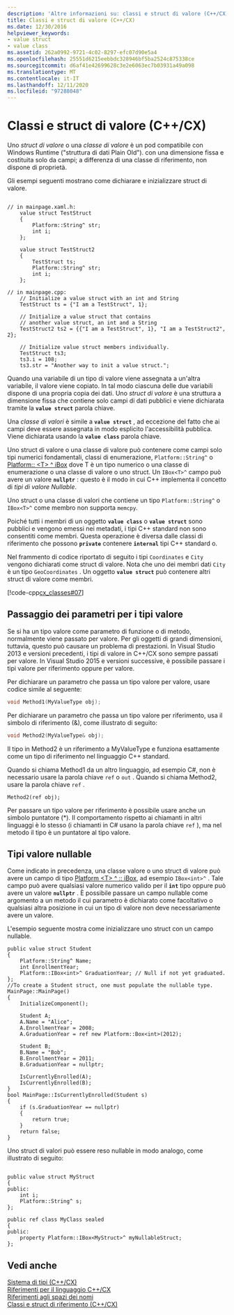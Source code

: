 ```yaml
---
description: 'Altre informazioni su: classi e struct di valore (C++/CX)'
title: Classi e struct di valore (C++/CX)
ms.date: 12/30/2016
helpviewer_keywords:
- value struct
- value class
ms.assetid: 262a0992-9721-4c02-8297-efc07d90e5a4
ms.openlocfilehash: 25551d6215eebbdc328946bf5ba2524c875338ce
ms.sourcegitcommit: d6af41e42699628c3e2e6063ec7b03931a49a098
ms.translationtype: MT
ms.contentlocale: it-IT
ms.lasthandoff: 12/11/2020
ms.locfileid: "97288048"
---
```

# <a name="value-classes-and-structs-ccx"></a>Classi e struct di valore (C++/CX)

Uno *struct di valore* o una *classe di valore* è un pod compatibile con Windows Runtime ("struttura di dati Plain Old"). con una dimensione fissa e costituita solo da campi; a differenza di una classe di riferimento, non dispone di proprietà.

Gli esempi seguenti mostrano come dichiarare e inizializzare struct di valore.

```

// in mainpage.xaml.h:
    value struct TestStruct
    {
        Platform::String^ str;
        int i;
    };

    value struct TestStruct2
    {
        TestStruct ts;
        Platform::String^ str;
        int i;
    };

// in mainpage.cpp:
    // Initialize a value struct with an int and String
    TestStruct ts = {"I am a TestStruct", 1};

    // Initialize a value struct that contains
    // another value struct, an int and a String
    TestStruct2 ts2 = {{"I am a TestStruct", 1}, "I am a TestStruct2", 2};

    // Initialize value struct members individually.
    TestStruct ts3;
    ts3.i = 108;
    ts3.str = "Another way to init a value struct.";
```

Quando una variabile di un tipo di valore viene assegnata a un'altra variabile, il valore viene copiato. In tal modo ciascuna delle due variabili dispone di una propria copia dei dati. Uno *struct di valore* è una struttura a dimensione fissa che contiene solo campi di dati pubblici e viene dichiarata tramite la **`value struct`** parola chiave.

Una *classe di valori* è simile a **`value struct`** , ad eccezione del fatto che ai campi deve essere assegnata in modo esplicito l'accessibilità pubblica. Viene dichiarata usando la **`value class`** parola chiave.

Uno struct di valore o una classe di valore può contenere come campi solo tipi numerici fondamentali, classi di enumerazione, `Platform::String^` o [Platform:: \<T> ^ iBox](../cppcx/platform-ibox-interface.md) dove T è un tipo numerico o una classe di enumerazione o una classe di valore o uno struct. Un `IBox<T>^` campo può avere un valore **`nullptr`** : questo è il modo in cui C++ implementa il concetto di *tipi di valore Nullable*.

Uno struct o una classe di valori che contiene un tipo `Platform::String^` o `IBox<T>^` come membro non supporta `memcpy`.

Poiché tutti i membri di un oggetto **`value class`** o **`value struct`** sono pubblici e vengono emessi nei metadati, i tipi C++ standard non sono consentiti come membri. Questa operazione è diversa dalle classi di riferimento che possono **`private`** contenere **`internal`** tipi C++ standard o.

Nel frammento di codice riportato di seguito i tipi `Coordinates` e `City` vengono dichiarati come struct di valore. Nota che uno dei membri dati `City` è un tipo `GeoCoordinates` . Un oggetto **`value struct`** può contenere altri struct di valore come membri.

[!code-cpp[cx_classes#07](../cppcx/codesnippet/CPP/classesstructs/class1.h#07)]

## <a name="parameter-passing-for-value-types"></a>Passaggio dei parametri per i tipi valore

Se si ha un tipo valore come parametro di funzione o di metodo, normalmente viene passato per valore. Per gli oggetti di grandi dimensioni, tuttavia, questo può causare un problema di prestazioni. In Visual Studio 2013 e versioni precedenti, i tipi di valore in C++/CX sono sempre passati per valore. In Visual Studio 2015 e versioni successive, è possibile passare i tipi valore per riferimento oppure per valore.

Per dichiarare un parametro che passa un tipo valore per valore, usare codice simile al seguente:

```cpp
void Method1(MyValueType obj);
```

Per dichiarare un parametro che passa un tipo valore per riferimento, usa il simbolo di riferimento (&), come illustrato di seguito:

```cpp
void Method2(MyValueType& obj);
```

Il tipo in Method2 è un riferimento a MyValueType e funziona esattamente come un tipo di riferimento nel linguaggio C++ standard.

Quando si chiama Method1 da un altro linguaggio, ad esempio C#, non è necessario usare la parola chiave `ref` o `out` . Quando si chiama Method2, usare la parola chiave `ref` .

```
Method2(ref obj);
```

Per passare un tipo valore per riferimento è possibile usare anche un simbolo puntatore (*). Il comportamento rispetto ai chiamanti in altri linguaggi è lo stesso (i chiamanti in C# usano la parola chiave `ref` ), ma nel metodo il tipo è un puntatore al tipo valore.

## <a name="nullable-value-types"></a>Tipi valore nullable

Come indicato in precedenza, una classe valore o uno struct di valore può avere un campo di tipo [Platform \<T> ^ :: iBox](../cppcx/platform-ibox-interface.md), ad esempio `IBox<int>^` . Tale campo può avere qualsiasi valore numerico valido per il **`int`** tipo oppure può avere un valore **`nullptr`** . È possibile passare un campo nullable come argomento a un metodo il cui parametro è dichiarato come facoltativo o qualsiasi altra posizione in cui un tipo di valore non deve necessariamente avere un valore.

L'esempio seguente mostra come inizializzare uno struct con un campo nullable.

```
public value struct Student
{
    Platform::String^ Name;
    int EnrollmentYear;
    Platform::IBox<int>^ GraduationYear; // Null if not yet graduated.
};
//To create a Student struct, one must populate the nullable type.
MainPage::MainPage()
{
    InitializeComponent();

    Student A;
    A.Name = "Alice";
    A.EnrollmentYear = 2008;
    A.GraduationYear = ref new Platform::Box<int>(2012);

    Student B;
    B.Name = "Bob";
    B.EnrollmentYear = 2011;
    B.GraduationYear = nullptr;

    IsCurrentlyEnrolled(A);
    IsCurrentlyEnrolled(B);
}
bool MainPage::IsCurrentlyEnrolled(Student s)
{
    if (s.GraduationYear == nullptr)
    {
        return true;
    }
    return false;
}
```

Uno struct di valori può essere reso nullable in modo analogo, come illustrato di seguito:

```

public value struct MyStruct
{
public:
    int i;
    Platform::String^ s;
};

public ref class MyClass sealed
{
public:
    property Platform::IBox<MyStruct>^ myNullableStruct;
};
```

## <a name="see-also"></a>Vedi anche

[Sistema di tipi (C++/CX)](../cppcx/type-system-c-cx.md)<br/>
[Riferimenti per il linguaggio C++/CX](../cppcx/visual-c-language-reference-c-cx.md)<br/>
[Riferimenti agli spazi dei nomi](../cppcx/namespaces-reference-c-cx.md)<br/>
[Classi e struct di riferimento (C++/CX)](../cppcx/ref-classes-and-structs-c-cx.md)
